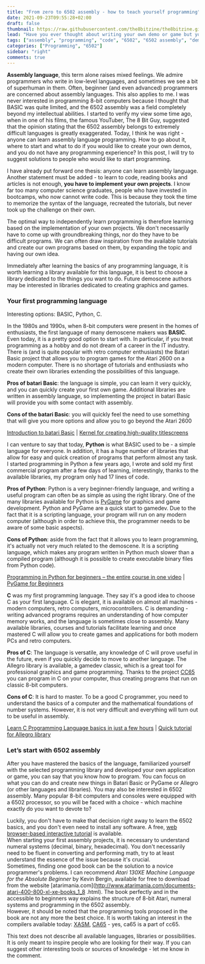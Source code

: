 ```yaml
---
title: "From zero to 6502 assembly - how to teach yourself programming"
date: 2021-09-23T09:55:28+02:00
draft: false
thumbnail: https://raw.githubusercontent.com/the8bitzine/the8bitzine.github.io/media/media/2021/assembly.jpg
lead: "Have you ever thought about writing your own demo or game but you don't know where to start? In this post, I've gathered resources - from the basics to advanced programming."
tags: ["assembly", "programming", "code", "6502", "6502 assembly", "demoscene"]
categories: ["Programming", "6502"]
sidebar: "right"
comments: true
---
```


**Assembly language**, this term alone raises mixed feelings. We admire programmers who write in low-level languages, and sometimes we see a bit of superhuman in them. Often, beginner (and even advanced) programmers are concerned about assembly languages. This also applies to me. I was never interested in programming 8-bit computers because I thought that BASIC was quite limited, and the 6502 assembly was a field completely beyond my intellectual abilities. I started to verify my view some time ago, when in one of his films, the famous YouTuber, The 8 Bit Guy, suggested that the opinion stating that the 6502 assembly belongs to extremely difficult languages is greatly exaggerated. Today, I think he was right - anyone can learn assembly language programming. How to go about it, where to start and what to do if you would like to create your own demos, and you do not have any programming experience? In this post, I will try to suggest solutions to people who would like to start programming.  
  
I have already put forward one thesis: anyone can learn assembly language. Another statement must be added - to learn to code, reading books and articles is not enough, **you have to implement your own projects**. I know far too many computer science graduates, people who have invested in bootcamps, who now cannot write code. This is because they took the time to memorize the syntax of the language, recreated the tutorials, but never took up the challenge on their own.  
  
The optimal way to independently learn programming is therefore learning based on the implementation of your own projects. We don't necessarily have to come up with groundbreaking things, nor do they have to be difficult programs. We can often draw inspiration from the available tutorials and create our own programs based on them, by expanding the topic and having our own idea.  
  
Immediately after learning the basics of any programming language, it is worth learning a library available for this language, it is best to choose a library dedicated to the things you want to do. Future demoscene authors may be interested in libraries dedicated to creating graphics and games.  
  
### Your first programming language
  
Interesting options: BASIC, Python, C.  
  
In the 1980s and 1990s, when 8-bit computers were present in the homes of enthusiasts, the first language of many demoscene makers was **BASIC**. Even today, it is a pretty good option to start with. In particular, if you treat programming as a hobby and do not dream of a career in the IT industry.  
There is (and is quite popular with retro computer enthusiasts) the Batari Basic project that allows you to program games for the Atari 2600 on a modern computer. There is no shortage of tutorials and enthusiasts who create their own libraries extending the possibilities of this language.  
  
**Pros of batari Basic**: the language is simple, you can learn it very quickly, and you can quickly create your first own game. Additional libraries are written in assembly language, so implementing the project in batari Basic will provide you with some contact with assembly.
  
**Cons of the batari Basic**: you will quickly feel the need to use something that will give you more options and allow you to go beyond the Atari 2600 
  
[Introduction to batari Basic](https://www.randomterrain.com/atari-2600-memories-batari-basic-commands.html) | [Kernel for creating high-quality titlescreens](https://atariage.com/forums/topic/169819-the-titlescreen-kernel/)
  
I can venture to say that today, **Python** is what BASIC used to be - a simple language for everyone. In addition, it has a huge number of libraries that allow for easy and quick creation of programs that perform almost any task. I started programming in Python a few years ago, I wrote and sold my first commercial program after a few days of learning, interestingly, thanks to the available libraries, my program only had 17 lines of code.  
  
**Pros of Python**: Python is a very beginner-friendly language, and writing a useful program can often be as simple as using the right library. One of the many libraries available for Python is [PyGame](https://www.pygame.org/) for graphics and game development. Python and PyGame are a quick start to gamedev. Due to the fact that it is a scripting language, your program will run on any modern computer (although in order to achieve this, the programmer needs to be aware of some basic aspects).  
  
**Cons of Python**: aside from the fact that it allows you to learn programming, it's actually not very much related to the demoscene. It is a scripting language, which makes any program written in Python much slower than a compiled program (although it is possible to create executable binary files from Python code).  
  
[Programming in Python for beginners – the entire course in one video](https://www.youtube.com/watch?v=rfscVS0vtbw) | [PyGame for Beginners](https://www.youtube.com/watch?v=FfWpgLFMI7w)
  
**C** was my first programming language. They say it's a good idea to choose C as your first language. C is elegant, it is available on almost all machines - modern computers, retro computers, microcontrollers. C is demanding - writing advanced programs requires an understanding of how computer memory works, and the language is sometimes close to assembly. Many available libraries, courses and tutorials facilitate learning and once mastered C will allow you to create games and applications for both modern PCs and retro computers.  
  
**Pros of C**: The language is versatile, any knowledge of C will prove useful in the future, even if you quickly decide to move to another language. The Allegro library is available, a gamedev classic, which is a great tool for professional graphics and game programming. Thanks to the project [CC65](https://cc65.github.io/) you can program in C on your computer, thus creating programs that run on classic 8-bit computers.  
  
**Cons of C**: It is hard to master. To be a good C programmer, you need to understand the basics of a computer and the mathematical foundations of number systems. However, it is not very difficult and everything will turn out to be useful in assembly.  
  
[Learn C Programming Language basics in just a few hours](https://www.freecodecamp.org/news/the-c-beginners-handbook/) | [Quick tutorial for Allegro library](https://github.com/liballeg/allegro_wiki/wiki/Allegro-Vivace)  
  
### Let’s start with 6502 assembly
  
After you have mastered the basics of the language, familiarized yourself with the selected programming library and developed your own application or game, you can say that you know how to program. You can focus on what you can do and create new things in Batari Basic or PyGame or Allegro (or other languages and libraries). You may also be interested in 6502 assembly. Many popular 8-bit computers and consoles were equipped with a 6502 processor, so you will be faced with a choice - which machine exactly do you want to devote to?  
  
Luckily, you don't have to make that decision right away to learn the 6502 basics, and you don't even need to install any software. A free, [web browser-based interactive tutorial](https://skilldrick.github.io/easy6502/) is available.  
When starting your first assembly projects, it is necessary to understand numeral systems (decimal, binary, hexadecimal). You don't necessarily need to be fluent in converting and performing math, try to at least understand the essence of the issue because it's crucial.  
Sometimes, finding one good book can be the solution to a novice programmer's problems. I can recommend *Atari 130XE Machine Language for the Absolute Beginner* by Kevin Bergin, available for free to download from the website [atarimania.com](http://www.atarimania.com/documents-atari-400-800-xl-xe-books_1_8 .html). The book perfectly and in the accessible to beginners way explains the structure of 8-bit Atari, numeral systems and programming in the 6502 assembly.  
However, it should be noted that the programming tools proposed in the book are not any more the best choice. It is worth taking an interest in the compilers available today: [XASM](https://github.com/pfusik/xasm), [CA65](https://cc65.github.io/) - yes, ca65 is a part of cc65.  
  
This text does not describe all available languages, libraries or possibilities. It is only meant to inspire people who are looking for their way. If you can suggest other interesting tools or sources of knowledge - let me know in the comment. 